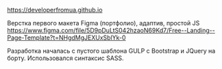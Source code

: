 https://developerfromua.github.io

Верстка первого макета Figma (портфолио), адаптив, простой JS
https://www.figma.com/file/5D9pDuLtS042hzaoN69Kd7/Free--Landing--Page-Template?t=NHgdMgJEXUxSblYk-0

Разработка началась с пустого шаблона GULP с Bootstrap и JQuery на борту.
Использовался синтаксис SASS.

